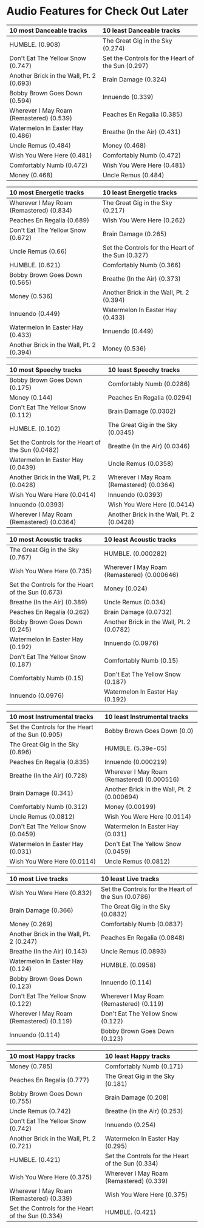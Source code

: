 # Audio Features for Check Out Later
| 10 most Danceable tracks | 10 least Danceable tracks |
|:---|:---|
| HUMBLE. (0.908) | The Great Gig in the Sky (0.274) |
| Don't Eat The Yellow Snow (0.747) | Set the Controls for the Heart of the Sun (0.297) |
| Another Brick in the Wall, Pt. 2 (0.693) | Brain Damage (0.324) |
| Bobby Brown Goes Down (0.594) | Innuendo (0.339) |
| Wherever I May Roam (Remastered) (0.539) | Peaches En Regalia (0.385) |
| Watermelon In Easter Hay (0.486) | Breathe (In the Air) (0.431) |
| Uncle Remus (0.484) | Money (0.468) |
| Wish You Were Here (0.481) | Comfortably Numb (0.472) |
| Comfortably Numb (0.472) | Wish You Were Here (0.481) |
| Money (0.468) | Uncle Remus (0.484) |

| 10 most Energetic tracks | 10 least Energetic tracks |
|:---|:---|
| Wherever I May Roam (Remastered) (0.834) | The Great Gig in the Sky (0.217) |
| Peaches En Regalia (0.689) | Wish You Were Here (0.262) |
| Don't Eat The Yellow Snow (0.672) | Brain Damage (0.265) |
| Uncle Remus (0.66) | Set the Controls for the Heart of the Sun (0.327) |
| HUMBLE. (0.621) | Comfortably Numb (0.366) |
| Bobby Brown Goes Down (0.565) | Breathe (In the Air) (0.373) |
| Money (0.536) | Another Brick in the Wall, Pt. 2 (0.394) |
| Innuendo (0.449) | Watermelon In Easter Hay (0.433) |
| Watermelon In Easter Hay (0.433) | Innuendo (0.449) |
| Another Brick in the Wall, Pt. 2 (0.394) | Money (0.536) |

| 10 most Speechy tracks | 10 least Speechy tracks |
|:---|:---|
| Bobby Brown Goes Down (0.175) | Comfortably Numb (0.0286) |
| Money (0.144) | Peaches En Regalia (0.0294) |
| Don't Eat The Yellow Snow (0.112) | Brain Damage (0.0302) |
| HUMBLE. (0.102) | The Great Gig in the Sky (0.0345) |
| Set the Controls for the Heart of the Sun (0.0482) | Breathe (In the Air) (0.0346) |
| Watermelon In Easter Hay (0.0439) | Uncle Remus (0.0358) |
| Another Brick in the Wall, Pt. 2 (0.0428) | Wherever I May Roam (Remastered) (0.0364) |
| Wish You Were Here (0.0414) | Innuendo (0.0393) |
| Innuendo (0.0393) | Wish You Were Here (0.0414) |
| Wherever I May Roam (Remastered) (0.0364) | Another Brick in the Wall, Pt. 2 (0.0428) |

| 10 most Acoustic tracks | 10 least Acoustic tracks |
|:---|:---|
| The Great Gig in the Sky (0.767) | HUMBLE. (0.000282) |
| Wish You Were Here (0.735) | Wherever I May Roam (Remastered) (0.000646) |
| Set the Controls for the Heart of the Sun (0.673) | Money (0.024) |
| Breathe (In the Air) (0.389) | Uncle Remus (0.034) |
| Peaches En Regalia (0.262) | Brain Damage (0.0732) |
| Bobby Brown Goes Down (0.245) | Another Brick in the Wall, Pt. 2 (0.0782) |
| Watermelon In Easter Hay (0.192) | Innuendo (0.0976) |
| Don't Eat The Yellow Snow (0.187) | Comfortably Numb (0.15) |
| Comfortably Numb (0.15) | Don't Eat The Yellow Snow (0.187) |
| Innuendo (0.0976) | Watermelon In Easter Hay (0.192) |

| 10 most Instrumental tracks | 10 least Instrumental tracks |
|:---|:---|
| Set the Controls for the Heart of the Sun (0.905) | Bobby Brown Goes Down (0.0) |
| The Great Gig in the Sky (0.896) | HUMBLE. (5.39e-05) |
| Peaches En Regalia (0.835) | Innuendo (0.000219) |
| Breathe (In the Air) (0.728) | Wherever I May Roam (Remastered) (0.000516) |
| Brain Damage (0.341) | Another Brick in the Wall, Pt. 2 (0.000694) |
| Comfortably Numb (0.312) | Money (0.00199) |
| Uncle Remus (0.0812) | Wish You Were Here (0.0114) |
| Don't Eat The Yellow Snow (0.0459) | Watermelon In Easter Hay (0.031) |
| Watermelon In Easter Hay (0.031) | Don't Eat The Yellow Snow (0.0459) |
| Wish You Were Here (0.0114) | Uncle Remus (0.0812) |

| 10 most Live tracks | 10 least Live tracks |
|:---|:---|
| Wish You Were Here (0.832) | Set the Controls for the Heart of the Sun (0.0786) |
| Brain Damage (0.366) | The Great Gig in the Sky (0.0832) |
| Money (0.269) | Comfortably Numb (0.0837) |
| Another Brick in the Wall, Pt. 2 (0.247) | Peaches En Regalia (0.0848) |
| Breathe (In the Air) (0.143) | Uncle Remus (0.0893) |
| Watermelon In Easter Hay (0.124) | HUMBLE. (0.0958) |
| Bobby Brown Goes Down (0.123) | Innuendo (0.114) |
| Don't Eat The Yellow Snow (0.122) | Wherever I May Roam (Remastered) (0.119) |
| Wherever I May Roam (Remastered) (0.119) | Don't Eat The Yellow Snow (0.122) |
| Innuendo (0.114) | Bobby Brown Goes Down (0.123) |

| 10 most Happy tracks | 10 least Happy tracks |
|:---|:---|
| Money (0.785) | Comfortably Numb (0.171) |
| Peaches En Regalia (0.777) | The Great Gig in the Sky (0.181) |
| Bobby Brown Goes Down (0.755) | Brain Damage (0.208) |
| Uncle Remus (0.742) | Breathe (In the Air) (0.253) |
| Don't Eat The Yellow Snow (0.742) | Innuendo (0.254) |
| Another Brick in the Wall, Pt. 2 (0.721) | Watermelon In Easter Hay (0.295) |
| HUMBLE. (0.421) | Set the Controls for the Heart of the Sun (0.334) |
| Wish You Were Here (0.375) | Wherever I May Roam (Remastered) (0.339) |
| Wherever I May Roam (Remastered) (0.339) | Wish You Were Here (0.375) |
| Set the Controls for the Heart of the Sun (0.334) | HUMBLE. (0.421) |
